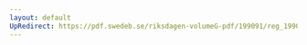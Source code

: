 ```yaml
---
layout: default
UpRedirect: https://pdf.swedeb.se/riksdagen-volumeG-pdf/199091/reg_199091/reg_199091_1039.pdf
---
```

